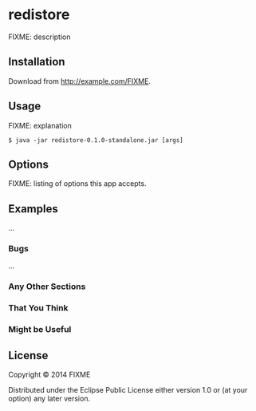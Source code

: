 # redistore

FIXME: description

## Installation

Download from http://example.com/FIXME.

## Usage

FIXME: explanation

    $ java -jar redistore-0.1.0-standalone.jar [args]

## Options

FIXME: listing of options this app accepts.

## Examples

...

### Bugs

...

### Any Other Sections
### That You Think
### Might be Useful

## License

Copyright © 2014 FIXME

Distributed under the Eclipse Public License either version 1.0 or (at
your option) any later version.
